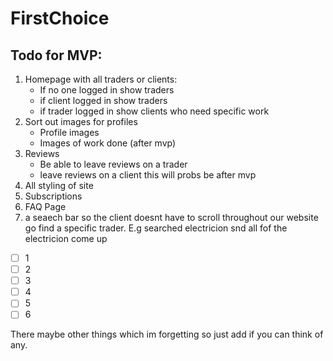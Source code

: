 # FirstChoice

## Todo for MVP:

1. Homepage with all traders or clients:
   - If no one logged in show traders
   - if client logged in show traders
   - if trader logged in show clients who need specific work
2. Sort out images for profiles 
   - Profile images
   -  Images of work done (after mvp)
3. Reviews
   - Be able to leave reviews on a trader
   - leave reviews on a client this will probs be after mvp 
4. All styling of site
5. Subscriptions
6. FAQ Page
7. a seaech bar so the client doesnt have to scroll throughout our website go find a specific trader. E.g  searched electricion snd all fof the electricion come up 

- [ ] 1
- [ ] 2
- [ ] 3
- [ ] 4
- [ ] 5
- [ ] 6

There maybe other things which im forgetting so just add if you can think of any.
